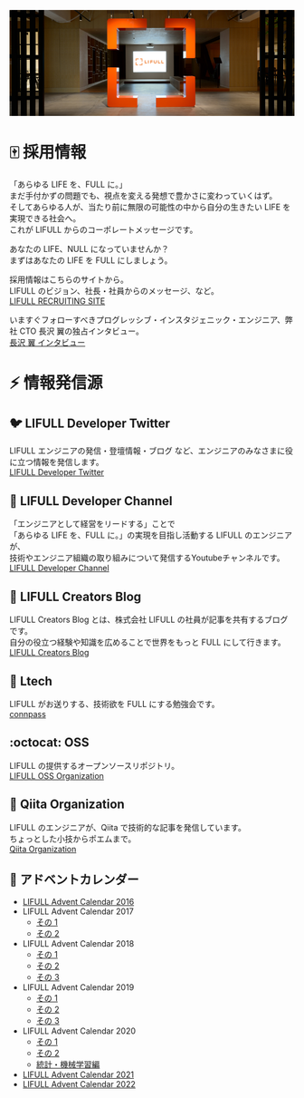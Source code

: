![Entrance](https://github.com/lifull/.github/raw/main/profile/entrance.png)

# :mahjong: 採用情報

「あらゆる LIFE を、FULL に。」<br/>
まだ手付かずの問題でも、視点を変える発想で豊かさに変わっていくはず。<br/>
そしてあらゆる人が、当たり前に無限の可能性の中から自分の生きたい LIFE を実現できる社会へ。<br/>
これが LIFULL からのコーポレートメッセージです。

あなたの LIFE、NULL になっていませんか？<br/>
まずはあなたの LIFE を FULL にしましょう。

採用情報はこちらのサイトから。<br/>
LIFULL のビジョン、社長・社員からのメッセージ、など。<br/>
[LIFULL RECRUITING SITE](http://recruit.lifull.com/)

いますぐフォローすべきプログレッシブ・インスタジェニック・エンジニア、弊社 CTO 長沢 翼の独占インタビュー。<br/>
[長沢 翼 インタビュー](https://recruit.lifull.com/engineer/interview_nagasawa/)

# :zap: 情報発信源

## :bird: LIFULL Developer Twitter

LIFULL エンジニアの発信・登壇情報・ブログ など、エンジニアのみなさまに役に立つ情報を発信します。<br/>
[LIFULL Developer Twitter](https://twitter.com/lifulldeveloper)

## :movie_camera: LIFULL Developer Channel

「エンジニアとして経営をリードする」ことで<br/>
「あらゆる LIFE を、FULL に。」の実現を目指し活動する LIFULL のエンジニアが、<br/>
技術やエンジニア組織の取り組みについて発信するYoutubeチャンネルです。<br/>
[LIFULL Developer Channel](https://www.youtube.com/@LIFULL_Developer_Channel)

## :penguin: LIFULL Creators Blog

LIFULL Creators Blog とは、株式会社 LIFULL の社員が記事を共有するブログです。<br/>
自分の役立つ経験や知識を広めることで世界をもっと FULL にして行きます。<br/>
[LIFULL Creators Blog](http://www.lifull.blog/)

## :pencil: Ltech

LIFULL がお送りする、技術欲を FULL にする勉強会です。<br/>
[connpass](https://lifull.connpass.com/)

## :octocat: OSS

LIFULL の提供するオープンソースリポジトリ。<br/>
[LIFULL OSS Organization](https://github.com/lifull-dev/)

## :green_book: Qiita Organization

LIFULL のエンジニアが、Qiita で技術的な記事を発信しています。<br/>
ちょっとした小技からポエムまで。<br/>
[Qiita Organization](https://qiita.com/organizations/lifull)

## :christmas_tree: アドベントカレンダー

- [LIFULL Advent Calendar 2016](https://qiita.com/advent-calendar/2016/lifull)
- LIFULL Advent Calendar 2017
  - [その 1](https://qiita.com/advent-calendar/2017/lifull)
  - [その 2](https://qiita.com/advent-calendar/2017/lifull2)
- LIFULL Advent Calendar 2018
  - [その 1](https://qiita.com/advent-calendar/2018/lifull)
  - [その 2](https://qiita.com/advent-calendar/2018/lifull2)
  - [その 3](https://qiita.com/advent-calendar/2018/lifull3)
- LIFULL Advent Calendar 2019
  - [その 1](https://qiita.com/advent-calendar/2019/lifull)
  - [その 2](https://qiita.com/advent-calendar/2019/lifull2)
  - [その 3](https://qiita.com/advent-calendar/2019/lifull3)
- LIFULL Advent Calendar 2020
  - [その 1](https://qiita.com/advent-calendar/2020/lifull)
  - [その 2](https://qiita.com/advent-calendar/2020/lifull2)
  - [統計・機械学習編](https://qiita.com/advent-calendar/2020/lifull-ml)
- [LIFULL Advent Calendar 2021](https://qiita.com/advent-calendar/2021/lifull)
- [LIFULL Advent Calendar 2022](https://qiita.com/advent-calendar/2022/lifull)
